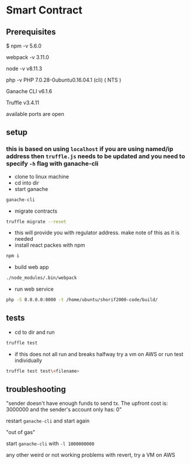 # Smart Contract


## Prerequisites

$ npm -v
5.6.0

webpack -v
3.11.0


node -v
v8.11.3

php -v
PHP 7.0.28-0ubuntu0.16.04.1 (cli) ( NTS )

Ganache CLI v6.1.6

Truffle v3.4.11

available ports are open


## setup

### this is based on using `localhost` if you are using named/ip address then `truffle.js` needs to be updated and you need to specify `-h` flag with ganache-cli

* clone to linux machine
* cd into dir
* start ganache

```sh
ganache-cli
```

* migrate contracts

```sh
truffle migrate --reset
```

* this will provide you with regulator address. make note of this as it is needed
* install react packes with npm

```sh
npm i
```

* build web app

```sh
./node_modules/.bin/webpack
```

* run web service

```sh
php -S 0.0.0.0:8000 -t /home/ubuntu/shorif2000-code/build/
```

## tests

* cd to dir and run
```sh
truffle test
```

* if this does not all run and breaks halfway try a vm on AWS or run test individually

```sh
truffle test test\<filename>
```


## troubleshooting

"sender doesn't have enough funds to send tx. The upfront cost is: 3000000 and the sender's account only has: 0"

restart `ganache-cli` and start again

"out of gas"

start `ganache-cli` with `-l 1000000000`


any other weird or not working problems with revert, try a VM on AWS



